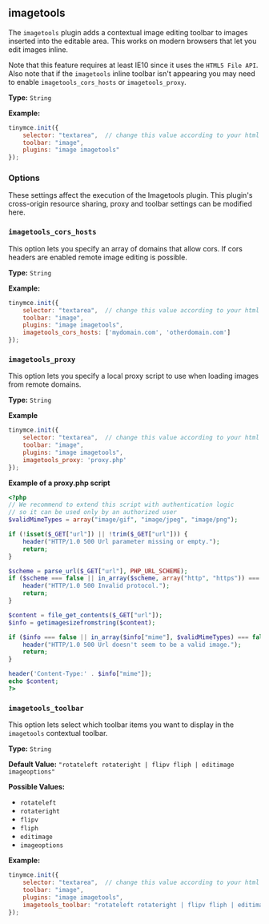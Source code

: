

## imagetools

The `imagetools` plugin adds a contextual image editing toolbar to images inserted into the editable area. This works on modern browsers that let you edit images inline.

Note that this feature requires at least IE10 since it uses the `HTML5 File API`. Also note that if the `imagetools` inline toolbar isn't appearing you may need to enable `imagetools_cors_hosts` or `imagetools_proxy`.

**Type:** `String`

**Example:**

```js
tinymce.init({
    selector: "textarea",  // change this value according to your html
    toolbar: "image",
    plugins: "image imagetools"
});
```

### Options

These settings affect the execution of the Imagetools plugin. This plugin's cross-origin resource sharing, proxy and toolbar settings can be modified here.

### `imagetools_cors_hosts`

This option lets you specify an array of domains that allow cors. If cors headers are enabled remote image editing is possible.

**Type:** `String`

**Example:**

```js
tinymce.init({
    selector: "textarea",  // change this value according to your html
    toolbar: "image",
    plugins: "image imagetools",
    imagetools_cors_hosts: ['mydomain.com', 'otherdomain.com']
});
```

### `imagetools_proxy`

This option lets you specify a local proxy script to use when loading images from remote domains.

**Type:** `String`

**Example**

```js
tinymce.init({
    selector: "textarea",  // change this value according to your html
    toolbar: "image",
    plugins: "image imagetools",
    imagetools_proxy: 'proxy.php'
});
```

**Example of a proxy.php script**

```php
<?php
// We recommend to extend this script with authentication logic
// so it can be used only by an authorized user
$validMimeTypes = array("image/gif", "image/jpeg", "image/png");

if (!isset($_GET["url"]) || !trim($_GET["url"])) {
    header("HTTP/1.0 500 Url parameter missing or empty.");
    return;
}

$scheme = parse_url($_GET["url"], PHP_URL_SCHEME);
if ($scheme === false || in_array($scheme, array("http", "https")) === false) {
    header("HTTP/1.0 500 Invalid protocol.");
    return;
}

$content = file_get_contents($_GET["url"]);
$info = getimagesizefromstring($content);

if ($info === false || in_array($info["mime"], $validMimeTypes) === false) {
    header("HTTP/1.0 500 Url doesn't seem to be a valid image.");
    return;
}

header('Content-Type:' . $info["mime"]);
echo $content;
?>
```

### `imagetools_toolbar`

This option lets select which toolbar items you want to display in the `imagetools` contextual toolbar.

**Type:** `String`

**Default Value:** `"rotateleft rotateright | flipv fliph | editimage imageoptions"`

**Possible Values:**

* `rotateleft`
* `rotateright`
* `flipv`
* `fliph`
* `editimage`
* `imageoptions`

**Example:**

```js
tinymce.init({
    selector: "textarea",  // change this value according to your html
    toolbar: "image",
    plugins: "image imagetools",
    imagetools_toolbar: "rotateleft rotateright | flipv fliph | editimage imageoptions"
});
```

